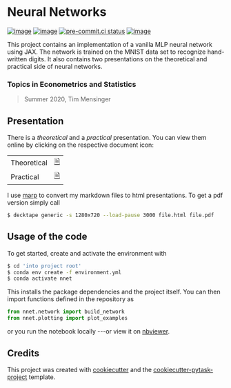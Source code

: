 # Neural Networks

[![image](https://img.shields.io/github/workflow/status/timmens/neural-net/main/main)](https://github.com/timmens/neural-net/actions?query=branch%3Amain)
[![image](https://codecov.io/gh/timmens/neural-net/branch/main/graph/badge.svg)](https://codecov.io/gh/timmens/neural-net)
[![pre-commit.ci status](https://results.pre-commit.ci/badge/github/timmens/neural-net/main.svg)](https://results.pre-commit.ci/latest/github/timmens/neural-net/main)
[![image](https://img.shields.io/badge/code%20style-black-000000.svg)](https://github.com/psf/black)

This project contains an implementation of a vanilla MLP neural network using JAX. The
network is trained on the MNIST data set to recognize hand-written digits. It also
contains two presentations on the theoretical and practical side of neural networks.

### Topics in Econometrics and Statistics

> Summer 2020, Tim Mensinger

## Presentation

There is a *theoretical* and a *practical* presentation. You can view them online by
clicking on the respective document icon:

|             |                                                                                                                  |
| ----------- | ---------------------------------------------------------------------------------------------------------------- |
| Theoretical | [🗎](http://htmlpreview.github.io/?https://github.com/timmens/neural-net/blob/main/presentation/theoretical.html) |
| Practical   | [🗎](http://htmlpreview.github.io/?https://github.com/timmens/neural-net/blob/main/presentation/practical.html)   |

I use [marp](https://marp.app/) to convert my markdown files to html presentations. To
get a pdf version simply call

```bash
$ decktape generic -s 1280x720 --load-pause 3000 file.html file.pdf
```

## Usage of the code

To get started, create and activate the environment with

```bash
$ cd 'into project root'
$ conda env create -f environment.yml
$ conda activate nnet
```

This installs the package dependencies and the project itself. You can then import
functions defined in the repository as

```python
from nnet.network import build_network
from nnet.plotting import plot_examples
```

or you run the notebook locally ---or view it on
[nbviewer](https://nbviewer.org/github/timmens/neural-net/blob/main/src/nnet/neural_network.ipynb).

## Credits

This project was created with [cookiecutter](https://github.com/audreyr/cookiecutter)
and the
[cookiecutter-pytask-project](https://github.com/pytask-dev/cookiecutter-pytask-project)
template.
